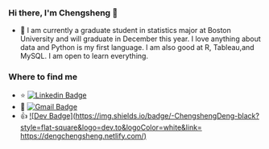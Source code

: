 ### Hi there, I'm Chengsheng 👋 
* 🌱  I am currently a graduate student in statistics major at Boston University and will graduate in December this year. I love anything about data and Python is         my first language. I am also good at R, Tableau,and MySQL. I am open to learn everything. 
 ### Where to find me 
  * :star:    [![Linkedin Badge](https://img.shields.io/badge/-ChengshengDeng-blue?style=flat-square&logo=Linkedin&logoColor=white&link=https://www.linkedin.com/in/ChengshengDeng/)](https://linkedin.com/in/ChengshengDeng) 
  * :e-mail:  [![Gmail Badge](https://img.shields.io/badge/-dylanden@bu.edu-c14438?style=flat-square&logo=Gmail&logoColor=white&link=mailto:dylanden@bu.edu)](mailto:dylanden@bu.edu) 
  * :+1:      [![Dev Badge](https://img.shields.io/badge/-ChengshengDeng-black?style=flat-square&logo=dev.to&logoColor=white&link= https://dengchengsheng.netlify.com/)](https://dengchengsheng.netlify.com/)
<!--
**ChengshengDeng/ChengshengDeng** is a ✨ _special_ ✨ repository because its `README.md` (this file) appears on your GitHub profile.

Here are some ideas to get you started:

- 🔭 I’m currently working on ...
- 🌱 I’m currently learning ...
- 👯 I’m looking to collaborate on ...
- 🤔 I’m looking for help with ...
- 💬 Ask me about ...
- 📫 How to reach me: ...
- 😄 Pronouns: ...
- ⚡ Fun fact: ...
-->

